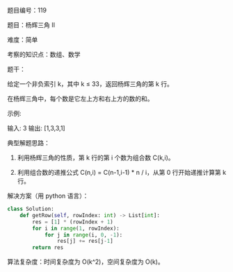 题目编号：119

题目：杨辉三角 II

难度：简单

考察的知识点：数组、数学

题干：

给定一个非负索引 k，其中 k ≤ 33，返回杨辉三角的第 k 行。

在杨辉三角中，每个数是它左上方和右上方的数的和。

示例:

输入: 3
输出: [1,3,3,1]

典型解题思路：

1. 利用杨辉三角的性质，第 k 行的第 i 个数为组合数 C(k,i)。

2. 利用组合数的递推公式 C(n,i) = C(n-1,i-1) * n / i，从第 0 行开始递推计算第 k 行。

解决方案（用 python 语言）：

```python
class Solution:
    def getRow(self, rowIndex: int) -> List[int]:
        res = [1] * (rowIndex + 1)
        for i in range(1, rowIndex):
            for j in range(i, 0, -1):
                res[j] += res[j-1]
        return res
```

算法复杂度：时间复杂度为 O(k^2)，空间复杂度为 O(k)。